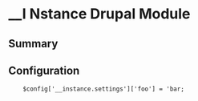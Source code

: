 # __I Nstance Drupal Module

## Summary

## Configuration

        $config['__instance.settings']['foo'] = 'bar;
